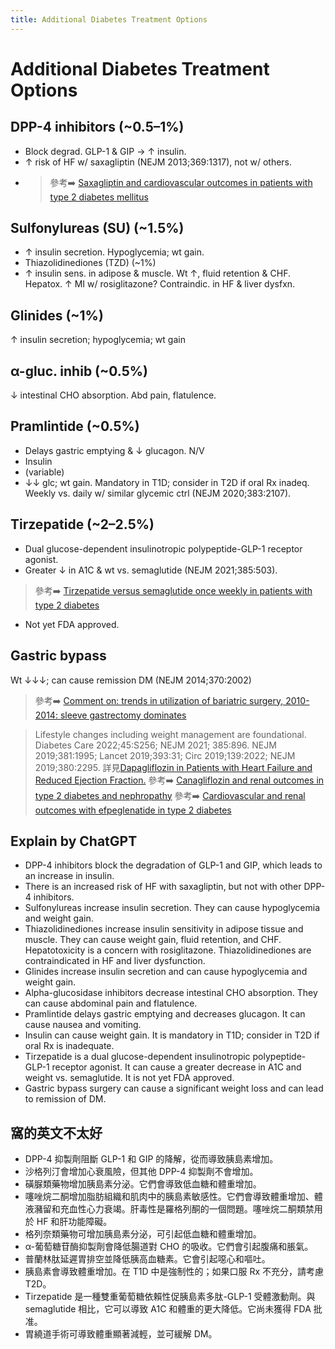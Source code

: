 ```yaml
---
title: Additional Diabetes Treatment Options
---
```

# Additional Diabetes Treatment Options

## DPP-4 inhibitors (~0.5–1%)
* Block degrad. GLP-1 & GIP → ↑ insulin.
* ↑ risk of HF w/ saxagliptin (NEJM 2013;369:1317), not w/ others.
* > 參考➡️ [Saxagliptin and cardiovascular outcomes in patients with type 2 diabetes mellitus](https://www.nejm.org/doi/full/10.1056/NEJMoa1307684)

## Sulfonylureas (SU) (~1.5%)
* ↑ insulin secretion. Hypoglycemia; wt gain.
* Thiazolidinediones (TZD) (~1%)
* ↑ insulin sens. in adipose & muscle. Wt ↑, fluid retention & CHF. Hepatox. ↑ MI w/ rosiglitazone? Contraindic. in HF & liver dysfxn.

## Glinides (~1%)
↑ insulin secretion; hypoglycemia; wt gain

## α-gluc. inhib (~0.5%)
↓ intestinal CHO absorption. Abd pain, flatulence.

## Pramlintide (~0.5%)
* Delays gastric emptying & ↓ glucagon. N/V
* Insulin
* (variable)
* ↓↓ glc; wt gain. Mandatory in T1D; consider in T2D if oral Rx inadeq. Weekly vs. daily w/ similar glycemic ctrl (NEJM 2020;383:2107).

## Tirzepatide (~2–2.5%)
* Dual glucose-dependent insulinotropic polypeptide-GLP-1 receptor agonist.
* Greater ↓ in A1C & wt vs. semaglutide (NEJM 2021;385:503).
> 參考➡️ [ Tirzepatide versus semaglutide once weekly in patients with type 2 diabetes](https://www.nejm.org/doi/full/10.1056/NEJMoa2107519)
* Not yet FDA approved.

## Gastric bypass
Wt ↓↓↓; can cause remission DM (NEJM 2014;370:2002)
> 參考➡️ [Comment on: trends in utilization of bariatric surgery, 2010-2014: sleeve gastrectomy dominates](https://www.soard.org/article/S1550-7289\(17\)30051-5/abstract)

> Lifestyle changes including weight management are foundational. Diabetes Care 2022;45:S256; NEJM 2021; 385:896. NEJM 2019;381:1995; Lancet 2019;393:31; Circ 2019;139:2022; NEJM 2019;380:2295.
> 詳見[Dapagliflozin in Patients with Heart Failure and Reduced Ejection Fraction.](https://www.ncbi.nlm.nih.gov/pubmed/31535829)
> 參考➡️ [Canagliflozin and renal outcomes in type 2 diabetes and nephropathy](https://www.nejm.org/doi/full/10.1056/nejmoa1811744)
> 參考➡️ [Cardiovascular and renal outcomes with efpeglenatide in type 2 diabetes](https://www.nejm.org/doi/full/10.1056/NEJMoa2108269)


## Explain by ChatGPT


- DPP-4 inhibitors block the degradation of GLP-1 and GIP, which leads to an increase in insulin.
- There is an increased risk of HF with saxagliptin, but not with other DPP-4 inhibitors.
- Sulfonylureas increase insulin secretion. They can cause hypoglycemia and weight gain.
- Thiazolidinediones increase insulin sensitivity in adipose tissue and muscle. They can cause weight gain, fluid retention, and CHF. Hepatotoxicity is a concern with rosiglitazone. Thiazolidinediones are contraindicated in HF and liver dysfunction.
- Glinides increase insulin secretion and can cause hypoglycemia and weight gain.
- Alpha-glucosidase inhibitors decrease intestinal CHO absorption. They can cause abdominal pain and flatulence.
- Pramlintide delays gastric emptying and decreases glucagon. It can cause nausea and vomiting.
- Insulin can cause weight gain. It is mandatory in T1D; consider in T2D if oral Rx is inadequate.
- Tirzepatide is a dual glucose-dependent insulinotropic polypeptide-GLP-1 receptor agonist. It can cause a greater decrease in A1C and weight vs. semaglutide. It is not yet FDA approved.
- Gastric bypass surgery can cause a significant weight loss and can lead to remission of DM.

## 窩的英文不太好

- DPP-4 抑製劑阻斷 GLP-1 和 GIP 的降解，從而導致胰島素增加。
- 沙格列汀會增加心衰風險，但其他 DPP-4 抑製劑不會增加。
- 磺脲類藥物增加胰島素分泌。它們會導致低血糖和體重增加。
- 噻唑烷二酮增加脂肪組織和肌肉中的胰島素敏感性。它們會導致體重增加、體液瀦留和充血性心力衰竭。肝毒性是羅格列酮的一個問題。噻唑烷二酮類禁用於 HF 和肝功能障礙。
- 格列奈類藥物可增加胰島素分泌，可引起低血糖和體重增加。
- α-葡萄糖苷酶抑製劑會降低腸道對 CHO 的吸收。它們會引起腹痛和脹氣。
- 普蘭林肽延遲胃排空並降低胰高血糖素。它會引起噁心和嘔吐。
- 胰島素會導致體重增加。在 T1D 中是強制性的；如果口服 Rx 不充分，請考慮 T2D。
- Tirzepatide 是一種雙重葡萄糖依賴性促胰島素多肽-GLP-1 受體激動劑。與 semaglutide 相比，它可以導致 A1C 和體重的更大降低。它尚未獲得 FDA 批准。
- 胃繞道手術可導致體重顯著減輕，並可緩解 DM。

